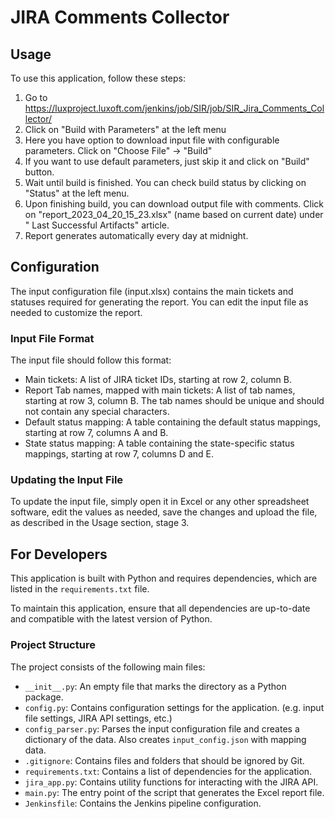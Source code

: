 # JIRA Comments Collector

## Usage

To use this application, follow these steps:
1. Go to https://luxproject.luxoft.com/jenkins/job/SIR/job/SIR_Jira_Comments_Collector/
2. Click on "Build with Parameters" at the left menu
3. Here you have option to download input file with configurable parameters. Click on "Choose File" -> "Build"
4. If you want to use default parameters, just skip it and click on "Build" button.
5. Wait until build is finished. You can check build status by clicking on "Status" at the left menu.
6. Upon finishing build, you can download output file with comments. Click on "report_2023_04_20_15_23.xlsx" (name based on current date) under "	Last Successful Artifacts" article.
7. Report generates automatically every day at midnight.

## Configuration

The input configuration file (input.xlsx) contains the main tickets and statuses required for generating the report. You can edit the input file as needed to customize the report.

### Input File Format

The input file should follow this format:

- Main tickets: A list of JIRA ticket IDs, starting at row 2, column B.
- Report Tab names, mapped with main tickets: A list of tab names, starting at row 3, column B. The tab names should be unique and should not contain any special characters.
- Default status mapping: A table containing the default status mappings, starting at row 7, columns A and B.
- State status mapping: A table containing the state-specific status mappings, starting at row 7, columns D and E.

### Updating the Input File

To update the input file, simply open it in Excel or any other spreadsheet software, edit the values as needed, save the changes and upload the file, as described in the Usage section, stage 3.


## For Developers

This application is built with Python and requires dependencies, which are listed in the `requirements.txt` file.

To maintain this application, ensure that all dependencies are up-to-date and compatible with the latest version of Python.

### Project Structure

The project consists of the following main files:

- `__init__.py`: An empty file that marks the directory as a Python package.
- `config.py`: Contains configuration settings for the application. (e.g. input file settings, JIRA API settings, etc.)
- `config_parser.py`: Parses the input configuration file and creates a dictionary of the data. Also creates `input_config.json` with mapping data.
- `.gitignore`: Contains files and folders that should be ignored by Git.
- `requirements.txt`: Contains a list of dependencies for the application.
- `jira_app.py`: Contains utility functions for interacting with the JIRA API.
- `main.py`: The entry point of the script that generates the Excel report file.
- `Jenkinsfile`: Contains the Jenkins pipeline configuration.
